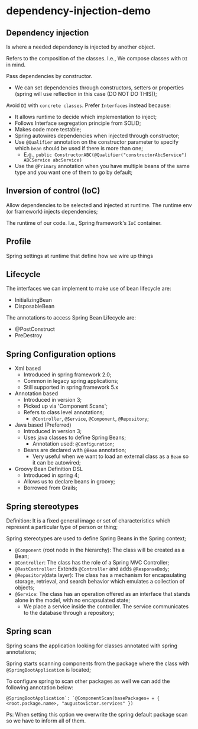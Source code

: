 # dependency-injection-demo

## Dependency injection
Is where a needed dependency is injected by another object.

Refers to the composition of the classes. I.e., We compose classes with `DI` in mind.

Pass dependencies by constructor.
- We can set dependencies through constructors, setters or properties (spring will use reflection in this case (DO NOT DO THIS));

Avoid `DI` with `concrete classes`. Prefer `Interfaces` instead because:
- It allows runtime to decide which implementation to inject;
- Follows Interface segregation principle from SOLID;
- Makes code more testable;
- Spring autowires dependencies when injected through constructor;
- Use `@Qualifier` annotation on the constructor parameter to specify which `bean` should be used if there is more than one;
    - E.g., `public ConstructorABC(@Qualifier("constructorAbcService") ABCService abcService)` 
- Use the `@Primary` annotation when you have multiple beans of the same type and you want one of them to go by default;

## Inversion of control (IoC)
Allow dependencies to be selected and injected at runtime.
The runtime env (or framework) injects dependencies;

The runtime of our code. I.e., Spring framework's `IoC` container.

## Profile
Spring settings at runtime that define how we wire up things

## Lifecycle
The interfaces we can implement to make use of bean lifecycle are:
- InitializingBean
- DisposableBean

The annotations to access Spring Bean Lifecycle are:
- @PostConstruct
- PreDestroy

## Spring Configuration options
- Xml based
    - Introduced in spring framework 2.0;
    - Common in legacy spring applications;
    - Still supported in spring framework 5.x
- Annotation based
    - Introduced in version 3;
    - Picked up via 'Component Scans';
    - Refers to class level annotations;
        - `@Controller`, `@Service`, `@Component`, `@Repository`;
- Java based (Preferred)
    - Introduced in version 3;
    - Uses java classes to define Spring Beans;
        - Annotation used: `@Configuration`;
    - Beans are declared with `@Bean` annotation;
        - Very useful when we want to load an external class as a `Bean` so it can be autowired;
- Groovy Bean Definition DSL
    - Introduced in spring 4;
    - Allows us to declare beans in groovy;
    - Borrowed from Grails;
    
## Spring stereotypes
Definition: It is a fixed general image or set of characteristics which represent a particular type of person or thing;

Spring stereotypes are used to define Spring Beans in the Spring context;
- `@Component` (root node in the hierarchy): The class will be created as a Bean;
- `@Controller`: The class has the role of a Spring MVC Controller;
- `@RestController`: Extends `@Controller` and adds `@ResponseBody`;
- `@Repository`(data layer): The class has a mechanism for encapsulating storage, retrieval, and search behavior which emulates a collection of objects;
- `@Service`: The class has an operation offered as an interface that stands alone in the model, with no encapsulated state;
    - We place a service inside the controller. The service communicates to the database through a repository;

## Spring scan
Spring scans the application looking for classes annotated with spring annotations;

Spring starts scanning components from the package where the class with `@SpringBootApplication` is located;

To configure spring to scan other packages as well we can add the following annotation below:
```
@SpringBootApplication`: `@ComponentScan(basePackages= = { <root.package.name>, "augustovictor.services" })
```

Ps: When setting this option we overwrite the spring default package scan so we have to inform all of them.